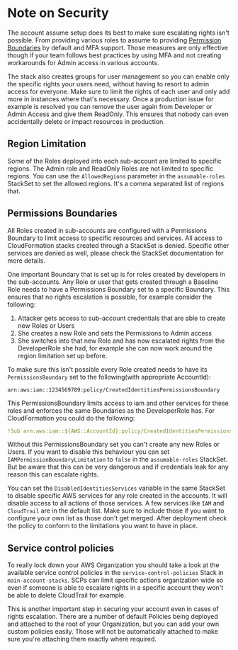 # Note on Security

The account assume setup does its best to make sure escalating rights isn't possible. From providing various roles
to assume to providing [Permission Boundaries](https://docs.aws.amazon.com/IAM/latest/UserGuide/access_policies_boundaries.html) by default and MFA support. Those measures are only effective though if your team follows best practices by using MFA and not creating workarounds for Admin access in various accounts.

The stack also creates groups for user management so you can enable only the specific rights your users need, without having to resort to admin access for everyone. Make sure to limit the rights of each user and only add more in instances where that's necessary. Once a production issue for example is resolved you can remove the user again from Developer or Admin Access and give them ReadOnly. This ensures that nobody can even accidentally delete or impact resources in production.

## Region Limitation

Some of the Roles deployed into each sub-account are limited to specific regions. The Admin role and ReadOnly Roles are not limited to specific regions. You can use the `AllowedRegions` parameter in the `assumable-roles` StackSet to set the allowed regions. It's a comma separated list of regions that.

## Permissions Boundaries

All Roles created in sub-accounts are configured with a Permissions Boundary to limit access to specific resources and services. All access to CloudFormation stacks created through a StackSet is denied. Specific other services are denied as well, please check the StackSet documentation for more details.

One important Boundary that is set up is for roles created by developers in the sub-accounts. Any Role or user that gets created through a Baseline Role needs to have a Permissions Boundary set to a specific Boundary. This ensures that no rights escalation is possible, for example consider the following:

1. Attacker gets access to sub-account credentials that are able to create new Roles or Users
2. She creates a new Role and sets the Permissions to Admin access
3. She switches into that new Role and has now escalated rights from the DeveloperRole she had, for example she can now work around the region limitation set up before.

To make sure this isn't possible every Role created needs to have its `PermissionsBoundary` set to the following(with appropriate AccountId):

```
arn:aws:iam::1234569789:policy/CreatedIdentitiesPermissionsBoundary
```

This PermissionsBoundary limits access to iam and other services for these roles and enforces the same Boundaries as the DeveloperRole has. For CloudFormation you could do the following:

```yaml
!Sub arn:aws:iam::${AWS::AccountId}:policy/CreatedIdentitiesPermissionsBoundary
```

Without this PermissionsBoundary set you can't create any new Roles or Users. If you want to disable this behaviour you can set `IAMPermissionBoundaryLimitation` to `false` in the `assumable-roles` StackSet. But be aware that this can be very dangerous and if credentials leak for any reason this can escalate rights. 

You can set the `DisabledIdentitiesServices` variable in the same StackSet to disable specific AWS services for any role created in the accounts. It will disable access to all actions of those services. A few services like `IAM` and `CloudTrail` are in the default list. Make sure to include those if you want to configure your own list as those don't get merged. After deployment check the policy to conform to the limitations you want to have in place.

## Service control policies

To really lock down your AWS Organization you should take a look at the available service control policies in the `service-control-policies` Stack in `main-account-stacks`. SCPs can limit specific actions organization wide so even if someone is able to escalate rights in a specific account they won't be able to delete CloudTrail for example.

This is another important step in securing your account even in cases of rights escalation. There are a number of default Policies being deployed and attached to the root of your Organization, but you can add your own custom policies easily. Those will not be automatically attached to make sure you're attaching them exactly where required.